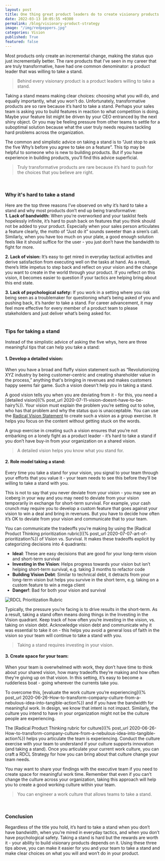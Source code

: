 ```yaml
---
layout: post
title: One thing great product leaders do to create visionary products
date: 2022-03-13 10:05:55 +0300
permalink: /blog/visionary-product-strategy
image: "/img/redpeppers.jpg"
categories: Vision
published: True
featured: false
---
```


Most products only create an incremental change, making the status quo just incrementally better. The rare products that I’ve seen in my career that are truly transformative, have had one common denominator: a product leader that was willing to take a stand.

> Behind every visionary product is a product leaders willing to take a stand.

Taking a stand means making clear choices: choosing what you will do, and equally importantly, what you won't do. Unfortunately, transformative products are so rare because it’s hard to take a stand. Perhaps your sales team is asking you to build features in reaction to what competition is doing. Maybe your feature list might be driven by your CEO entranced by the next shiny object. Or you may be feeling pressure from other teams to settle for a suboptimal solution because what the user truly needs requires tackling hard problems across the organization.

The common and simplistic advice on taking a stand is to “Just stop to ask the five Why’s before you agree to take on a feature”. This tip may be helpful to someone who is new to building products. But if you have experience in building products, you’ll find this advice superficial.

> Truly transformative products are rare because it’s hard to push for the choices that you believe are right.

<br>

### Why it's hard to take a stand

Here are the top three reasons I’ve observed on why it’s hard to take a stand and why most products don’t end up being transformative:  
**1. Lack of bandwidth:**
When you’re overworked and your tasklist feels hopelessly infinite, it’s hard to push back on features that you think should not be added to your product. Especially when your sales person articulates a feature clearly, the motto of “Just do it” sounds sweeter than a siren’s call. Similarly, when you have too much on your plate, a good enough solution feels like it should suffice for the user - you just don’t have the bandwidth to fight for more.

**2. Lack of vision:**
It’s easy to get mired in everyday tactical activities and derive satisfaction from executing well on the tasks at hand. As a result, there’s little impetus to step back and reflect on your vision and the change you want to create in the world through your product. If you reflect on this vision, it becomes easier to question if your tactics are helping bring about this end state.

**3. Lack of psychological safety:**
If you work in a setting where you risk being seen as a troublemaker for questioning what’s being asked of you and pushing back, it’s harder to take a stand. For career advancement, it may feel more effective for every member of a product team to please stakeholders and just deliver what’s being asked for.  
<br>

### Tips for taking a stand

Instead of the simplistic advice of asking the five whys, here are three meaningful tips that can help you take a stand:

#### 1. Develop a detailed vision:

When you have a broad and fluffy vision statement such as “Revolutionizing XYZ industry by being customer-centric and creating shareholder value in the process,” anything that's bringing in revenues and makes customers happy seems fair game. Such a vision doesn't help you in taking a stand.

A good vision tells you when you are deviating from it - for this, you need a [detailed vision]({% post_url 2020-07-11-vision-doesnt-have-to-be-hairy%}). Your vision must explain the problem you’re setting out to solve, who has that problem and why the status quo is unacceptable. You can use the [Radical Vision Statement](https://www.radicalproduct.com/toolkit/) to create such a vision as a group exercise. It helps you focus on the content without getting stuck on the words.

A group exercise in creating such a vision ensures that you’re not embarking on a lonely fight as a product leader - it’s hard to take a stand if you don’t have buy-in from your organization on a shared vision.

> A detailed vision helps you know what you stand for.

#### 2. Role model taking a stand:

Every time you take a stand for your vision, you signal to your team through your efforts that you value it - your team needs to see this before they’ll be willing to take a stand with you.

This is not to say that you never deviate from your vision - you may see an iceberg in your way and you may need to deviate from your vision temporarily in exchange for short-term survival. For example, your cash crunch may require you to develop a custom feature that goes against your vision to win a deal and bring in revenues. But you have to decide how often it’s OK to deviate from your vision and communicate that to your team.

You can communicate the tradeoffs you’re making by using the [Radical Product Thinking prioritization rubric]({% post_url 2020-07-07-art-of-prioritization%}) of Vision vs. Survival. It makes these tradeoffs explicit by categorizing decisions into 4 quadrants:

- **Ideal**: These are easy decisions that are good for your long-term vision and short-term survival
- **Investing in the Vision**: Helps progress towards your vision but isn’t helping short-term survival, e.g. taking 3 months to refactor code
- **Building Vision Debt**: Similar to technical debt, it detracts from your long-term vision but helps you survive in the short term, e.g. taking on a custom feature to win a mega client
- **Danger!**: Bad for both your vision and survival

![RDCL Prioritization Rubric]({{site.baseurl}}/img/Priorities.jpg)

Typically, the pressure you’re facing is to drive results in the short-term. As a result, taking a stand often means doing things in the Investing in the Vision quadrant. Keep track of how often you’re investing in the vision, vs. taking on vision debt. Acknowledge vision debt and communicate why it was essential to take it on - this helps you avoid a general loss of faith in the vision so your team will continue to take a stand with you.

> Taking a stand requires investing in your vision.

#### 3. Create space for your team:

When your team is overwhelmed with work, they don’t have time to think about your shared vision, how many tradeoffs they’re making and how often they’re giving up on that vision. In this setting, it’s easy to become a rudderless boat - going wherever the currents take you.

To overcome this, [evaluate the work culture you’re experiencing]({% post_url 2020-06-26-How-to-transform-company-culture-from-a-nebulous-idea-into-tangible-action%}) and if you have the bandwidth for meaningful work. In design, we know that intent is not impact. Similarly, the culture you intend to have in your organization might not be the culture people are experiencing.

The [Radical Product Thinking rubric for culture]({% post_url 2020-06-26-How-to-transform-company-culture-from-a-nebulous-idea-into-tangible-action%}) helps you articulate the team is experiencing. Conduct the culture exercise with your team to understand if your culture supports innovation (and taking a stand). Once you articulate your current work culture, you can craft a RDCL Strategy for how you can bring about that culture change your team needs.

You may want to share your findings with the executive team if you need to create space for meaningful work time. Remember that even if you can’t change the culture across your organization, taking this approach will help you to create a good working culture within your team.

> You can engineer a work culture that allows teams to take a stand.

<br>

### Conclusion

Regardless of the title you hold, it’s hard to take a stand when you don’t have bandwidth, when you’re mired in everyday tactics, and when you don’t have psychological safety. Taking a stand is hard but the rewards are worth it - your ability to build visionary products depends on it. Using these three tips above, you can make it easier for you and your team to take a stand and make clear choices on what you will and won’t do in your product.
